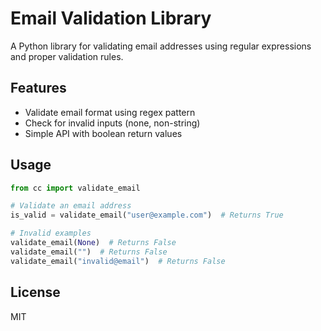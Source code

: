 # Email Validation Library

A Python library for validating email addresses using regular expressions and proper validation rules.

## Features

- Validate email format using regex pattern
- Check for invalid inputs (none, non-string)
- Simple API with boolean return values

## Usage

```python
from cc import validate_email

# Validate an email address
is_valid = validate_email("user@example.com")  # Returns True

# Invalid examples
validate_email(None)  # Returns False
validate_email("")  # Returns False
validate_email("invalid@email")  # Returns False
```

## License

MIT